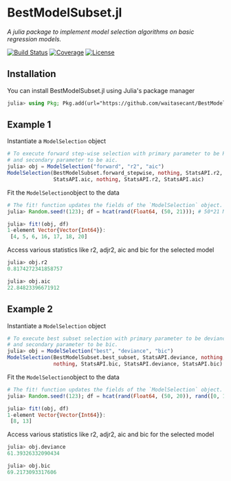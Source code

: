 # BestModelSubset.jl
*A julia package to implement model selection algorithms on basic regression models.*

[![Build Status](https://ci.appveyor.com/api/projects/status/github/waitasecant/BestModelSubset.jl?svg=true)](https://ci.appveyor.com/project/waitasecant/bestmodelsubset-jl)
[![Coverage](https://codecov.io/gh/waitasecant/BestModelSubset.jl/branch/main/graph/badge.svg?token=CWQH7S8IGZ)](https://codecov.io/gh/waitasecant/BestModelSubset.jl)
[![License](https://img.shields.io/github/license/waitasecant/BestModelSubset.jl?color=neon)](LICENSE)

## Installation

You can install BestModelSubset.jl using Julia's package manager
```julia
julia> using Pkg; Pkg.add(url="https://github.com/waitasecant/BestModelSubset.jl.git")
```

## Example 1

Instantiate a `ModelSelection` object
```julia
# To execute forward step-wise selection with primary parameter to be R-squared score  
# and secondary parameter to be aic.
julia> obj = ModelSelection("forward", "r2", "aic")
ModelSelection(BestModelSubset.forward_stepwise, nothing, StatsAPI.r2, nothing,
               StatsAPI.aic, nothing, StatsAPI.r2, StatsAPI.aic)
```
Fit the `ModelSelection`object to the data
```julia
# The fit! function updates the fields of the `ModelSelection` object.
julia> Random.seed!(123); df = hcat(rand(Float64, (50, 21))); # 50*21 Matrix

julia> fit!(obj, df)
1-element Vector{Vector{Int64}}:
 [4, 5, 6, 16, 17, 18, 20]
```
Access various statistics like r2, adjr2, aic and bic for the selected model
```julia
julia> obj.r2
0.8174272341858757

julia> obj.aic
22.84823396671912
```

## Example 2

Instantiate a `ModelSelection` object
```julia
# To execute best subset selection with primary parameter to be deviance  
# and secondary parameter to be bic.
julia> obj = ModelSelection("best", "deviance", "bic")
ModelSelection(BestModelSubset.best_subset, StatsAPI.deviance, nothing, nothing,
               nothing, StatsAPI.bic, StatsAPI.deviance, StatsAPI.bic)
```
Fit the `ModelSelection`object to the data
```julia
# The fit! function updates the fields of the `ModelSelection` object.
julia> Random.seed!(123); df = hcat(rand(Float64, (50, 20)), rand([0, 1], (50, 1))); # 50*21 Matrix

julia> fit!(obj, df)
1-element Vector{Vector{Int64}}:
 [8, 13]
```
Access various statistics like r2, adjr2, aic and bic for the selected model
```julia
julia> obj.deviance
61.39326332090434

julia> obj.bic
69.2173093317606
```

